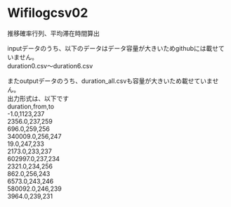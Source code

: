 # Wifilogcsv02
推移確率行列、平均滞在時間算出


inputデータのうち、以下のデータはデータ容量が大きいためgithubには載せていません。  
duration0.csv〜duration6.csv


またoutputデータのうち、duration_all.csvも容量が大きいため載せていません。  
出力形式は、以下です  
duration,from,to  
-1.0,1123,237  
2356.0,237,259  
696.0,259,256  
340009.0,256,247  
19.0,247,233  
2173.0,233,237  
602997.0,237,234  
2321.0,234,256  
862.0,256,243  
6573.0,243,246  
580092.0,246,239  
3964.0,239,231  
